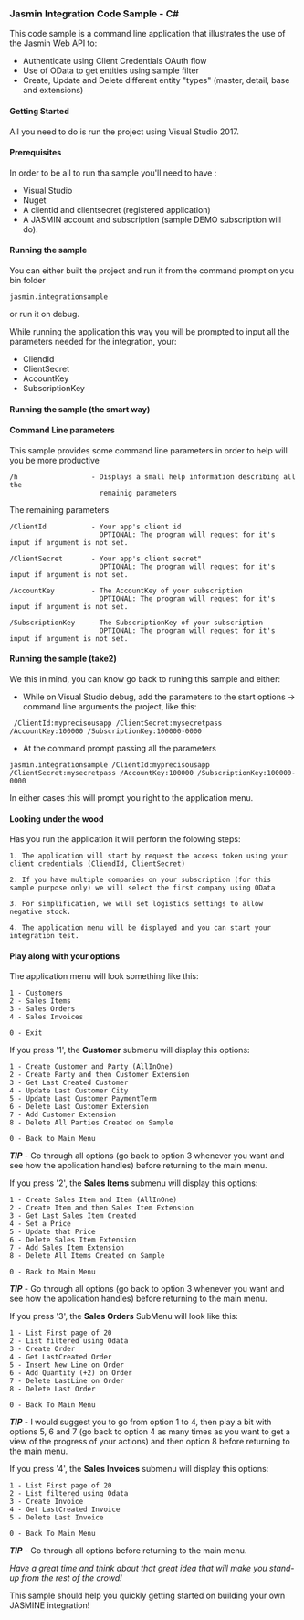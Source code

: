 ### Jasmin Integration Code Sample - C#
 This code sample is a command line application that illustrates the use of the Jasmin Web API to:

* Authenticate using Client Credentials OAuth flow
* Use of OData to get entities using sample filter
* Create, Update and Delete different entity "types" (master, detail, base and extensions)

#### Getting Started

All you need to do is run the project using Visual Studio 2017.

#### Prerequisites

In order to be all to run tha sample you'll need to have :
* Visual Studio 
* Nuget
* A clientid and clientsecret (registered application)
* A JASMIN account and subscription (sample DEMO subscription will do).

#### Running the sample

You can either built the project and run it from the command prompt on you bin folder
```
jasmin.integrationsample
```
or run it on debug.

While running the application this way you will be prompted to input all the parameters needed for the integration, your:
* CliendId 
* ClientSecret
* AccountKey
* SubscriptionKey

#### Running the sample (the smart way)
#### Command Line parameters

This sample provides some command line parameters in order to help will you be more productive 

```
/h                  - Displays a small help information describing all the
                      remainig parameters
```

The remaining parameters
```
/ClientId           - Your app's client id
                      OPTIONAL: The program will request for it's input if argument is not set.

/ClientSecret       - Your app's client secret"
                      OPTIONAL: The program will request for it's input if argument is not set.

/AccountKey         - The AccountKey of your subscription
                      OPTIONAL: The program will request for it's input if argument is not set.

/SubscriptionKey    - The SubscriptionKey of your subscription
                      OPTIONAL: The program will request for it's input if argument is not set.
```

#### Running the sample (take2)
We this in mind, you can know go back to runing this sample and either:

* While on Visual Studio debug, add the parameters to the start options -> command line arguments the project, like this:
```
 /ClientId:myprecisousapp /ClientSecret:mysecretpass /AccountKey:100000 /SubscriptionKey:100000-0000
```
* At the command prompt passing all the parameters
```
jasmin.integrationsample /ClientId:myprecisousapp /ClientSecret:mysecretpass /AccountKey:100000 /SubscriptionKey:100000-0000
```

 In either cases this will prompt you right to the application menu.

#### Looking under the wood

Has you run the application it will perform the folowing steps:

```
1. The application will start by request the access token using your client credentials (CliendId, ClientSecret)

2. If you have multiple companies on your subscription (for this sample purpose only) we will select the first company using OData

3. For simplification, we will set logistics settings to allow negative stock.

4. The application menu will be displayed and you can start your integration test.
```

#### Play along with your options

 The application menu will look something like this:
```
1 - Customers
2 - Sales Items
3 - Sales Orders
4 - Sales Invoices

0 - Exit
```

If you press '1', the **Customer** submenu will display this options:
```
1 - Create Customer and Party (AllInOne)
2 - Create Party and then Customer Extension
3 - Get Last Created Customer
4 - Update Last Customer City
5 - Update Last Customer PaymentTerm
6 - Delete Last Customer Extension
7 - Add Customer Extension
8 - Delete All Parties Created on Sample

0 - Back to Main Menu

```
**_TIP_** - Go through all options (go back to option 3 whenever you want and see how the application handles) before returning to the main menu.

If you press '2', the **Sales Items** submenu will display this options:
```
1 - Create Sales Item and Item (AllInOne)
2 - Create Item and then Sales Item Extension
3 - Get Last Sales Item Created
4 - Set a Price
5 - Update that Price
6 - Delete Sales Item Extension
7 - Add Sales Item Extension
8 - Delete All Items Created on Sample

0 - Back to Main Menu
```
**_TIP_** - Go through all options (go back to option 3 whenever you want and see how the application handles) before returning to the main menu.

If you press '3', the **Sales Orders** SubMenu will look like this:
```
1 - List First page of 20
2 - List filtered using Odata
3 - Create Order
4 - Get LastCreated Order
5 - Insert New Line on Order
6 - Add Quantity (+2) on Order
7 - Delete LastLine on Order
8 - Delete Last Order

0 - Back To Main Menu
```

**_TIP_** - I would suggest you to go from option 1 to 4, then play a bit with options 5, 6 and 7 (go back to option 4 as many times as you want to get a view of the progress of your actions) and then option 8 before returning to the main menu.

If you press '4', the **Sales Invoices** submenu will display this options:
```
1 - List First page of 20
2 - List filtered using Odata
3 - Create Invoice
4 - Get LastCreated Invoice
5 - Delete Last Invoice

0 - Back To Main Menu
```

**_TIP_** - Go through all options before returning to the main menu.

*Have a great time and think about that great idea that will make you stand-up from the rest of the crowd!*

This sample should help you quickly getting started on building your own JASMINE integration!

